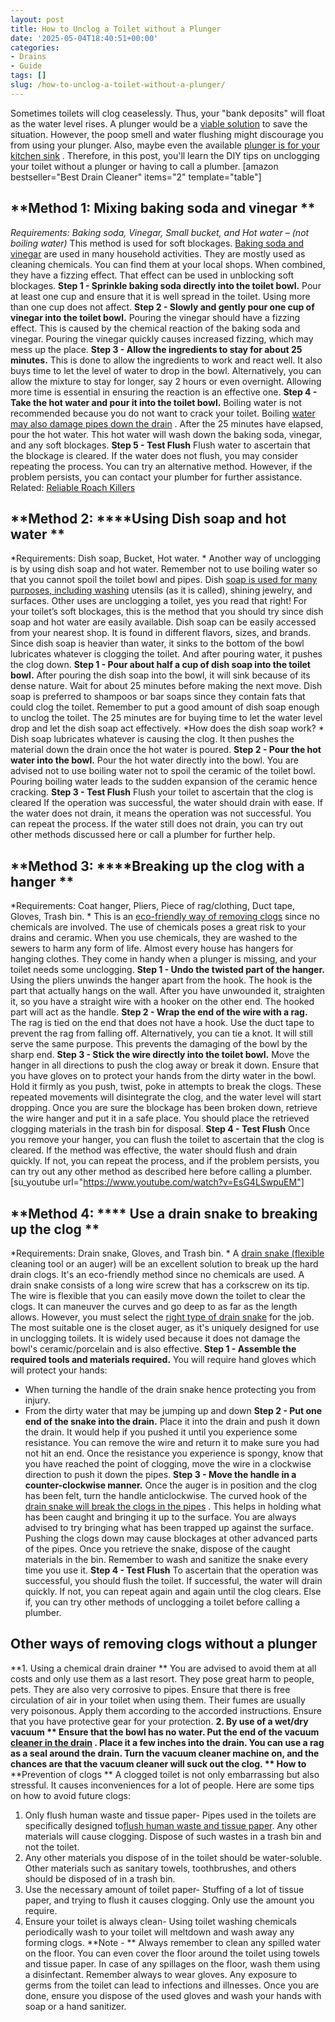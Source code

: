 ```yaml
---
layout: post
title: How to Unclog a Toilet without a Plunger
date: '2025-05-04T18:40:51+00:00'
categories:
- Drains
- Guide
tags: []
slug: /how-to-unclog-a-toilet-without-a-plunger/
---
```


Sometimes toilets will clog ceaselessly. Thus, your "bank deposits" will float as the water level rises. A plunger would be a
[viable solution](https://aces.nmsu.edu/pubs/_g/G304/welcome.html)
to save the situation.
However, the poop smell and water flushing might discourage you from using your plunger. Also, maybe even the available
[plunger is for your kitchen sink](https://pestpolicy.com/how-to-use-a-plunger/)
.
Therefore, in this post, you'll learn the DIY tips on unclogging your toilet without a plunger or having to call a plumber.
[amazon bestseller="Best Drain Cleaner" items="2" template="table"]
## **Method 1: Mixing baking soda and vinegar **
*Requirements: Baking soda, Vinegar, Small bucket, and Hot water – (not boiling water)*
This method is used for soft blockages.
[Baking soda and vinegar](https://pestpolicy.com/dont-use-vinegar-and-baking-soda-to-clean-clogged-drains/)
are used in many household activities. They are mostly used as cleaning chemicals.
You can find them at your local shops. When combined, they have a fizzing effect. That effect can be used in unblocking soft blockages.
**Step 1 - Sprinkle baking soda directly into the toilet bowl.**
Pour at least one cup and ensure that it is well spread in the toilet. Using more than one cup does not affect.
**Step 2 - Slowly and gently pour one cup of vinegar into the toilet bowl.**
Pouring the vinegar should have a fizzing effect. This is caused by the chemical reaction of the baking soda and vinegar. Pouring the vinegar quickly causes increased fizzing, which may mess up the place.
**Step 3 - Allow the ingredients to stay for about 25 minutes.**
This is done to allow the ingredients to work and react well. It also buys time to let the level of water to drop in the bowl.
Alternatively, you can allow the mixture to stay for longer, say 2 hours or even overnight. Allowing more time is essential in ensuring the reaction is an effective one.
**Step 4 - Take the hot water and pour it into the toilet bowl.**
Boiling water is not recommended because you do not want to crack your toilet. Boiling
[water may also damage pipes down the drain](https://pestpolicy.com/how-to-unclog-a-bathtub-drain-with-standing-water/)
. After the 25 minutes have elapsed, pour the hot water. This hot water will wash down the baking soda, vinegar, and any soft blockages.
**Step 5 - Test Flush**
Flush water to ascertain that the blockage is cleared. If the water does not flush, you may consider repeating the process. You can try an alternative method. However, if the problem persists, you can contact your plumber for further assistance.
Related:
[Reliable Roach Killers](https://pestpolicy.com/best-roach-killer-for-apartments/)
## **Method 2: ****Using Dish soap and hot water **
*Requirements: Dish soap, Bucket, Hot water. *
Another way of unclogging is by using dish soap and hot water. Remember not to use boiling water so that you cannot spoil the toilet bowl and pipes.
Dish
[soap is used for many purposes, including washing](https://pestpolicy.com/best-car-wash-soap/)
utensils (as it is called), shining jewelry, and surfaces. Other uses are unclogging a toilet, yes you read that right!
For your toilet’s soft blockages, this is the method that you should try since dish soap and hot water are easily available. Dish soap can be easily accessed from your nearest shop. It is found in different flavors, sizes, and brands.
Since dish soap is heavier than water, it sinks to the bottom of the bowl lubricates whatever is clogging the toilet. And after pouring water, it pushes the clog down.
**Step 1 - Pour about half a cup of dish soap into the toilet bowl.**
After pouring the dish soap into the bowl, it will sink because of its dense nature. Wait for about 25 minutes before making the next move. Dish soap is preferred to shampoos or bar soaps since they contain fats that could clog the toilet.
Remember to put a good amount of dish soap enough to unclog the toilet. The 25 minutes are for buying time to let the water level drop and let the dish soap act effectively.
*How does the dish soap work? *
Dish soap lubricates whatever is causing the clog. It then pushes the material down the drain once the hot water is poured.
**Step 2 - Pour the hot water into the bowl.**
Pour the hot water directly into the bowl. You are advised not to use boiling water not to spoil the ceramic of the toilet bowl. Pouring boiling water leads to the sudden expansion of the ceramic hence cracking.
**Step 3 - Test Flush**
Flush your toilet to ascertain that the clog is cleared
If the operation was successful, the water should drain with ease. If the water does not drain, it means the operation was not successful. You can repeat the process. If the water still does not drain, you can try out other methods discussed here or call a plumber for further help.
## **Method 3: ****Breaking up the clog with a hanger **
*Requirements: Coat hanger, Pliers, Piece of rag/clothing, Duct tape, Gloves, Trash bin. *
This is an
[eco-friendly way of removing clogs](https://pestpolicy.com/drano-max-gel-clog-remover-review/)
since no chemicals are involved. The use of chemicals poses a great risk to your drains and ceramic.
When you use chemicals, they are washed to the sewers to harm any form of life. Almost every house has hangers for hanging clothes. They come in handy when a plunger is missing, and your toilet needs some unclogging.
**Step 1 - Undo the twisted part of the hanger.**
Using the pliers unwinds the hanger apart from the hook. The hook is the part that actually hangs on the wall.
After you have unwounded it, straighten it, so you have a straight wire with a hooker on the other end. The hooked part will act as the handle.
**Step 2 - Wrap the end of the wire with a rag.**
The rag is tied on the end that does not have a hook. Use the duct tape to prevent the rag from falling off. Alternatively, you can tie a knot. It will still serve the same purpose. This prevents the damaging of the bowl by the sharp end.
**Step 3 - Stick the wire directly into the toilet bowl.**
Move the hanger in all directions to push the clog away or break it down. Ensure that you have gloves on to protect your hands from the dirty water in the bowl.
Hold it firmly as you push, twist, poke in attempts to break the clogs. These repeated movements will disintegrate the clog, and the water level will start dropping.
Once you are sure the blockage has been broken down, retrieve the wire hanger and put it in a safe place. You should place the retrieved clogging materials in the trash bin for disposal.
**Step 4 - Test Flush**
Once you remove your hanger, you can flush the toilet to ascertain that the clog is cleared. If the method was effective, the water should flush and drain quickly.
If not, you can repeat the process, and if the problem persists, you can try out any other method as described here before calling a plumber.
[su_youtube url="https://www.youtube.com/watch?v=EsG4LSwpuEM"]
## **Method 4: **** Use a drain snake to breaking up the clog **
*Requirements: Drain snake, Gloves, and Trash bin. *
A
[drain snake (flexible](https://pestpolicy.com/how-to-snake-a-drain/)
cleaning tool or an auger) will be an excellent solution to break up the hard drain clogs. It's an eco-friendly method since no chemicals are used. A drain snake consists of a long wire screw that has a corkscrew on its tip.
The wire is flexible that you can easily move down the toilet to clear the clogs. It can maneuver the curves and go deep to as far as the length allows. However, you must select the
[right type of drain snake](https://pestpolicy.com/best-drain-snakes/)
for the job.
The most suitable one is the closet auger, as it's uniquely designed for use in unclogging toilets. It is widely used because it does not damage the bowl's ceramic/porcelain and is also effective.
**Step 1 - Assemble the required tools and materials required.**
You will require hand gloves which will protect your hands:
- When turning the handle of the drain snake hence protecting you from injury.
- From the dirty water that may be jumping up and down
**Step 2 - Put one end of the snake into the drain.**
Place it into the drain and push it down the drain. It would help if you pushed it until you experience some resistance. You can remove the wire and return it to make sure you had not hit an end.
Once the resistance you experience is spongy, know that you have reached the point of clogging, move the wire in a clockwise direction to push it down the pipes.
**Step 3 - Move the handle in a counter-clockwise manner.**
Once the auger is in position and the clog has been felt, turn the handle anticlockwise. The curved hook of the
[drain snake will break the clogs in the pipes](https://pestpolicy.com/sink-not-draining-but-pipes-clear/)
. This helps in holding what has been caught and bringing it up to the surface.
You are always advised to try bringing what has been trapped up against the surface. Pushing the clogs down may cause blockages at other advanced parts of the pipes. Once you retrieve the snake, dispose of the caught materials in the bin. Remember to wash and sanitize the snake every time you use it.
**Step 4 - Test Flush**
To ascertain that the operation was successful, you should flush the toilet. If successful, the water will drain quickly. If not, you can repeat again and again until the clog clears. Else if, you can try other methods of unclogging a toilet before calling a plumber.
## **Other ways of removing clogs without a plunger**
**1. Using a chemical drain drainer **
You are advised to avoid them at all costs and only use them as a last resort. They pose great harm to people, pets. They are also very corrosive to pipes.
Ensure that there is free circulation of air in your toilet when using them. Their fumes are usually very poisonous. Apply them according to the accorded instructions. Ensure that you have protective gear for your protection.
**2. By use of a wet/dry vacuum **
Ensure that the bowl has no water. Put the end of the vacuum
[cleaner in the drain](https://pestpolicy.com/thrift-drain-cleaner-review/)
. Place it a few inches into the drain.
You can use a rag as a seal around the drain. Turn the vacuum cleaner machine on, and the chances are that the vacuum cleaner will suck out the clog.
** How to**
**Prevention of clogs **
A clogged toilet is not only embarrassing but also stressful. It causes inconveniences for a lot of people. Here are some tips on how to avoid future clogs:
1. Only flush human waste and tissue paper- Pipes used in the toilets are specifically designed to[flush human waste and tissue paper](https://pestpolicy.com/best-toilet-paper-for-septic/). Any other materials will cause clogging. Dispose of such wastes in a trash bin and not the toilet.
2. Any other materials you dispose of in the toilet should be water-soluble. Other materials such as sanitary towels, toothbrushes, and others should be disposed of in a trash bin.
3. Use the necessary amount of toilet paper- Stuffing of a lot of tissue paper, and trying to flush it causes clogging. Only use the amount you require.
4. Ensure your toilet is always clean- Using toilet washing chemicals periodically wash to your toilet will meltdown and wash away any forming clogs.
**Note - **
Always remember to clean any spilled water on the floor. You can even cover the floor around the toilet using towels and tissue paper. In case of any spillages on the floor, wash them using a disinfectant.
Remember always to wear gloves. Any exposure to germs from the toilet can lead to infections and illnesses. Once you are done, ensure you dispose of the used gloves and wash your hands with soap or a hand sanitizer.
